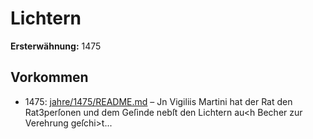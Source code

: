 # Lichtern

**Ersterwähnung:** 1475

## Vorkommen
- 1475: [jahre/1475/README.md](../jahre/1475/README.md) – Jn Vigiliis Martini hat der Rat den Rat3perſonen
und dem Geſinde nebſt den Lichtern au<h Becher zur
Verehrung geſchi>t...
